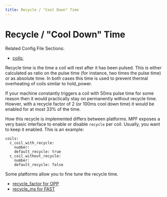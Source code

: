 ```yaml
---
title: Recycle / "Cool Down" Time
---
```


# Recycle / "Cool Down" Time


Related Config File Sections:

* [coils:](../../config/coils.md)

Recycle time is the time a coil will rest after it has been pulsed. This
is either calculated as ratio on the pulse time (for instance, two times
the pulse time) or as absolute time. In both cases this time is used to
prevent thermal overheating of coils similar to hold_power.

If your machine constantly triggers a coil with 50ms pulse time for some
reason then it would practically stay on permanently without recycle
time. Howver, with a recycle factor of 2 (or 100ms cool down time) it
would be enabled for at most 33% of the time.

How this recycle is implemented differs between platforms. MPF exposes a
very basic interface to enable or disable `recycle` per coil. Usually,
you want to keep it enabled. This is an example:

``` mpf-config
coils:
  c_coil_with_recycle:
    number:
    default_recycle: true
  c_coil_without_recycle:
    number:
    default_recycle: false
```

Some platforms allow you to fine tune the recycle time.

* [recycle_factor for OPP](../../hardware/opp/drivers.md)
* [recycle_ms for FAST](../../hardware/fast/drivers.md)
